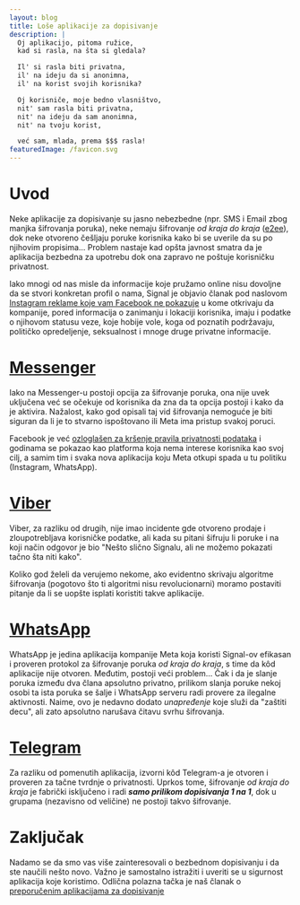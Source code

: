```yaml
---
layout: blog
title: Loše aplikacije za dopisivanje
description: |
  Oj aplikacijo, pitoma ružice,
  kad si rasla, na šta si gledala?

  Il' si rasla biti privatna,
  il' na ideju da si anonimna,
  il' na korist svojih korisnika?

  Oj korisniče, moje bedno vlasništvo,
  nit' sam rasla biti privatna,
  nit' na ideju da sam anonimna,
  nit' na tvoju korist,

  već sam, mlada, prema $$$ rasla!
featuredImage: /favicon.svg
---
```


# Uvod

Neke aplikacije za dopisivanje su jasno nebezbedne (npr. SMS i Email zbog manjka šifrovanja poruka), neke nemaju šifrovanje _od kraja do kraja_ ([e2ee](https://en.wikipedia.org/wiki/End-to-end_encryption)), dok neke otvoreno češljaju poruke korisnika kako bi se uverile da su po njihovim propisima... Problem nastaje kad opšta javnost smatra da je aplikacija bezbedna za upotrebu dok ona zapravo ne poštuje korisničku privatnost.

Iako mnogi od nas misle da informacije koje pružamo online nisu dovoljne da se stvori konkretan profil o nama, Signal je objavio članak pod naslovom [Instagram reklame koje vam Facebook ne pokazuje](https://www.signal.org/blog/the-instagram-ads-you-will-never-see/) u kome otkrivaju da kompanije, pored informacija o zanimanju i lokaciji korisnika, imaju i podatke o njihovom statusu veze, koje hobije vole, koga od poznatih podržavaju, političko opredeljenje, seksualnost i mnoge druge privatne informacije.

# [Messenger](https://www.messenger.com/)

Iako na Messenger-u postoji opcija za šifrovanje poruka, ona nije uvek uključena već se očekuje od korisnika da zna da ta opcija postoji i kako da je aktivira. Nažalost, kako god opisali taj vid šifrovanja nemoguće je biti siguran da li je to stvarno ispoštovano ili Meta ima pristup svakoj poruci.

Facebook je već [ozloglašen za kršenje pravila privatnosti podataka](https://www.vice.com/en/article/n7zevd/this-is-the-data-facebook-gave-police-to-prosecute-a-teenager-for-abortion) i godinama se pokazao kao platforma koja nema interese korisnika kao svoj cilj, a samim tim i svaka nova aplikacija koju Meta otkupi spada u tu politiku (Instagram, WhatsApp).

# [Viber](https://www.viber.com/)

Viber, za razliku od drugih, nije imao incidente gde otvoreno prodaje i zloupotrebljava korisničke podatke, ali kada su pitani šifruju li poruke i na koji način odgovor je bio "Nešto slično Signalu, ali ne možemo pokazati tačno šta niti kako".

Koliko god želeli da verujemo nekome, ako evidentno skrivaju algoritme šifrovanja (pogotovo što ti algoritmi nisu revolucionarni) moramo postaviti pitanje da li se uopšte isplati koristiti takve aplikacije.

# [WhatsApp](https://www.whatsapp.com/)

WhatsApp je jedina aplikacija kompanije Meta koja koristi Signal-ov efikasan i proveren protokol za šifrovanje poruka _od kraja do kraja_, s time da kôd aplikacije nije otvoren. Međutim, postoji veći problem... Čak i da je slanje poruka između dva člana apsolutno privatno, prilikom slanja poruke nekoj osobi ta ista poruka se šalje i WhatsApp serveru radi provere za ilegalne aktivnosti. Naime, ovo je nedavno dodato _unapređenje_ koje služi da "zaštiti decu", ali zato apsolutno narušava čitavu svrhu šifrovanja.

# [Telegram](https://telegram.org/)

Za razliku od pomenutih aplikacija, izvorni kôd Telegram-a je otvoren i proveren za tačne tvrdnje o privatnosti. Uprkos tome, šifrovanje _od kraja do kraja_ je fabrički isključeno i radi **_samo prilikom dopisivanja 1 na 1_**, dok u grupama (nezavisno od veličine) ne postoji takvo šifrovanje.

# Zaključak

Nadamo se da smo vas više zainteresovali o bezbednom dopisivanju i da ste naučili nešto novo. Važno je samostalno istražiti i uveriti se u sigurnost aplikacija koje koristimo. Odlična polazna tačka je naš članak o [preporučenim aplikacijama za dopisivanje](/blog/messengers/good)
